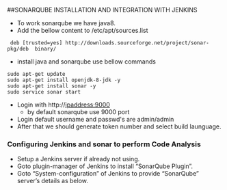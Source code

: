 ##SONARQUBE INSTALLATION AND INTEGRATION WITH JENKINS

* To work sonarqube we have java8.
* Add the bellow content to /etc/apt/sources.list
```
 deb [trusted=yes] http://downloads.sourceforge.net/project/sonar-pkg/deb  binary/
 ```
* install java and sonarqube use bellow commands
```
sudo apt-get update
sudo apt-get install openjdk-8-jdk -y
sudo apt-get install sonar -y 
sudo service sonar start
```
* Login with http://<ipaddress:9000>
  * by default sonarqube use 9000 port
* Login default username and passwd's are admin/admin
* After that we should generate token number and select build launguage.


###  Configuring Jenkins and sonar to perform Code Analysis

* Setup a Jenkins server if already not using.
* Goto plugin-manager of Jenkins to install “SonarQube Plugin”.
* Goto “System-configuration” of Jenkins to provide “SonarQube” server’s     details as below.